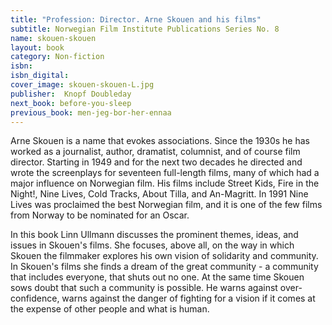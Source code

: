 ```yaml
---
title: "Profession: Director. Arne Skouen and his films"
subtitle: Norwegian Film Institute Publications Series No. 8
name: skouen-skouen
layout: book
category: Non-fiction
isbn:
isbn_digital:
cover_image: skouen-skouen-L.jpg
publisher:  Knopf Doubleday
next_book: before-you-sleep
previous_book: men-jeg-bor-her-ennaa
---
```

Arne Skouen is a name that evokes associations. Since the 1930s he has worked as a journalist, author, dramatist, columnist, and of course film director. Starting in 1949 and for the next two decades he directed and wrote the screenplays for seventeen full-length films, many of which had a major influence on Norwegian film. His films include Street Kids, Fire in the Night!, Nine Lives, Cold Tracks, About Tilla, and An-Magritt. In 1991 Nine Lives was proclaimed the best Norwegian film, and it is one of the few films from Norway to be nominated for an Oscar.

In this book Linn Ullmann discusses the prominent themes, ideas, and issues in Skouen's films. She focuses, above all, on the way in which Skouen the filmmaker explores his own vision of solidarity and community. In Skouen's films she finds a dream of the great community - a community that includes everyone, that shuts out no one. At the same time Skouen sows doubt that such a community is possible. He warns against over-confidence, warns against the danger of fighting for a vision if it comes at the expense of other people and what is human.
